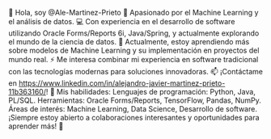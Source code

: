 👋 Hola, soy @Ale-Martinez-Prieto
🎯 Apasionado por el Machine Learning y el análisis de datos.
💻 Con experiencia en el desarrollo de software utilizando Oracle Forms/Reports 6i, Java/Spring, y actualmente explorando el mundo de la ciencia de datos.
🌱 Actualmente, estoy aprendiendo más sobre modelos de Machine Learning y su implementación en proyectos del mundo real.
⚡ Me interesa combinar mi experiencia en software tradicional con las tecnologías modernas para soluciones innovadoras.
📫 ¡Contáctame en https://www.linkedin.com/in/alejandro-javier-martinez-prieto-11b363160/!
🚀 Mis habilidades:
Lenguajes de programación: Python, Java, PL/SQL.
Herramientas: Oracle Forms/Reports, TensorFlow, Pandas, NumPy.
Áreas de interés: Machine Learning, Data Science, Desarrollo de software.
¡Siempre estoy abierto a colaboraciones interesantes y oportunidades para aprender más! 🚀
